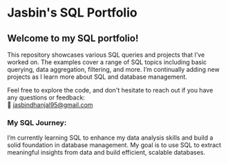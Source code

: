 # Jasbin's SQL Portfolio

## Welcome to my SQL portfolio! 

This repository showcases various SQL queries and projects that I’ve worked on. The examples cover a range of SQL topics including basic querying, data aggregation, filtering, and more. I’m continually adding new projects as I learn more about SQL and database management.

Feel free to explore the code, and don't hesitate to reach out if you have any questions or feedback:  
📧 jasbindhanjal95@gmail.com

### My SQL Journey:
I’m currently learning SQL to enhance my data analysis skills and build a solid foundation in database management. My goal is to use SQL to extract meaningful insights from data and build efficient, scalable databases.

